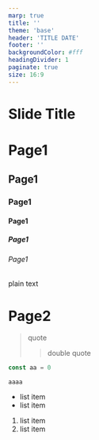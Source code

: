 ```yaml
---
marp: true
title: ''
theme: 'base'
header: 'TITLE DATE'
footer: ''
backgroundColor: #fff
headingDivider: 1
paginate: true
size: 16:9
---
```


<!--
_header: ''
_class: d-flex align-center justify-center text-center
-->

# Slide Title

# Page1

## Page1

### Page1

#### Page1

##### Page1

###### Page1

plain text

# Page2

> quote
>
> > double quote

```javascript
const aa = 0
```

`aaaa`

- list item
- list item

1. list item
1. list item
